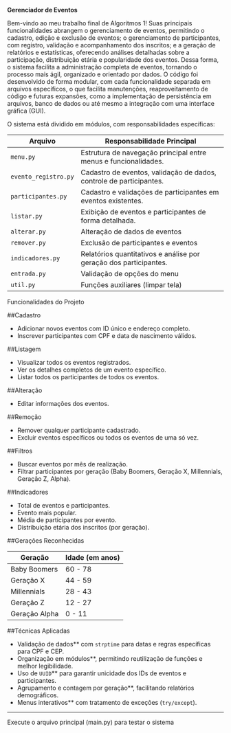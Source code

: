 **Gerenciador de Eventos**

Bem-vindo ao meu trabalho final de Algoritmos 1!
Suas principais funcionalidades abrangem o gerenciamento de eventos, permitindo o cadastro, edição e exclusão de eventos; o gerenciamento de participantes, com registro, validação e acompanhamento dos inscritos; e a geração de relatórios e estatísticas, oferecendo análises detalhadas sobre a participação, distribuição etária e popularidade dos eventos. Dessa forma, o sistema facilita a administração completa de eventos, tornando o processo mais ágil, organizado e orientado por dados.
O código foi desenvolvido de forma modular, com cada funcionalidade separada em arquivos específicos, o que facilita manutenções, reaproveitamento de código e futuras expansões, como a implementação de persistência em arquivos, banco de dados ou até mesmo a integração com uma interface gráfica (GUI).

O sistema está dividido em módulos, com responsabilidades específicas:

| Arquivo              | Responsabilidade Principal                                          |
| -------------------- | ------------------------------------------------------------------- |
| `menu.py`            | Estrutura de navegação principal entre menus e funcionalidades.     |
| `evento_registro.py` | Cadastro de eventos, validação de dados, controle de participantes. |
| `participantes.py`   | Cadastro e validações de participantes em eventos existentes.       |
| `listar.py`          | Exibição de eventos e participantes de forma detalhada.             |
| `alterar.py`         | Alteração de dados de eventos                                       |
| `remover.py`         | Exclusão de participantes e eventos                                 |
| `indicadores.py`     | Relatórios quantitativos e análise por geração dos participantes.   |
| `entrada.py`         | Validação de opções do menu                                         |
| `util.py`            | Funções auxiliares (limpar tela)                                         |

Funcionalidades do Projeto

##Cadastro

* Adicionar novos eventos com ID único e endereço completo.
* Inscrever participantes com CPF e data de nascimento válidos.

##Listagem

* Visualizar todos os eventos registrados.
* Ver os detalhes completos de um evento específico.
* Listar todos os participantes de todos os eventos.


##Alteração

* Editar informações dos eventos.

##Remoção

* Remover qualquer participante cadastrado.
* Excluir eventos específicos ou todos os eventos de uma só vez.

##Filtros

* Buscar eventos por mês de realização.
* Filtrar participantes por geração (Baby Boomers, Geração X, Millennials, Geração Z, Alpha).

##Indicadores

* Total de eventos e participantes.
* Evento mais popular.
* Média de participantes por evento.
* Distribuição etária dos inscritos (por geração).

##Gerações Reconhecidas

| Geração       | Idade (em anos) |
| ------------- | --------------- |
| Baby Boomers  | 60 - 78         |
| Geração X     | 44 - 59         |
| Millennials   | 28 - 43         |
| Geração Z     | 12 - 27         |
| Geração Alpha | 0  - 11         |

##Técnicas Aplicadas

* Validação de dados** com `strptime` para datas e regras específicas para CPF e CEP.
* Organização em módulos**, permitindo reutilização de funções e melhor legibilidade.
* Uso de `UUID`** para garantir unicidade dos IDs de eventos e participantes.
* Agrupamento e contagem por geração**, facilitando relatórios demográficos.
* Menus interativos** com tratamento de exceções (`try/except`).


---

Execute o arquivo principal (main.py) para testar o sistema

